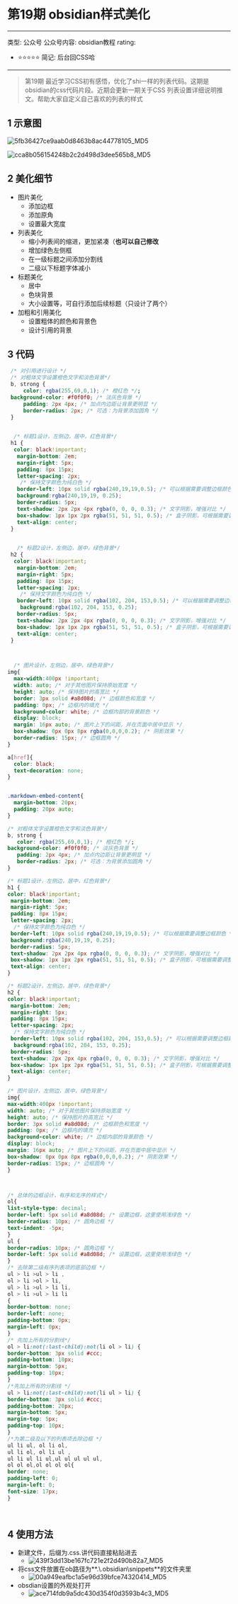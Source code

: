 # 第19期 obsidian样式美化

---
类型: 公众号
公众号内容: obsidian教程
rating:
  - ⭐⭐⭐⭐⭐
简记: 后台回CSS哈
---

> 第19期
> 最近学习CSS初有感悟，优化了shi一样的列表代码。这期是obsidian的css代码片段。近期会更新一期关于CSS 列表设置详细说明推文。帮助大家自定义自己喜欢的列表的样式

## 1 示意图

![5fb36427ce9aab0d8463b8ac44778105_MD5](https://pic-go-42.oss-cn-guangzhou.aliyuncs.com/img/5fb36427ce9aab0d8463b8ac44778105_MD5.png)

![cca8b056154248b2c2d498d3dee565b8_MD5](https://pic-go-42.oss-cn-guangzhou.aliyuncs.com/img/cca8b056154248b2c2d498d3dee565b8_MD5.png)

## 2 美化细节

- 图片美化
	- 添加边框
	- 添加原角
	- 设置最大宽度
- 列表美化
	- 缩小列表间的缩进，更加紧凑（**也可以自己修改**
	- 增加绿色左侧框
	- 在一级标题之间添加分割线
	- 二级以下标题字体减小
- 标题美化
	- 居中
	- 色块背景
	- 大小设置等，可自行添加后续标题（只设计了两个）
- 加粗和引用美化
	- 设置粗体的颜色和背景色
	- 设计引用的背景

## 3 代码

```CSS
 /* 对引用进行设计 */
 /* 对粗体文字设置橙色文字和淡色背景*/
 b, strong {
     color: rgba(255,69,0,1); /* 橙红色 */;
 background-color: #f0f0f0; /* 淡灰色背景 */
     padding: 2px 4px; /* 加点内边距让背景更明显 */
     border-radius: 2px; /* 可选：为背景添加圆角 */
 }

 
  /* 标题1设计，左侧边，居中，红色背景*/
 h1 {
  color: black!important;
   margin-bottom: 2em;
   margin-right: 5px;
   padding: 8px 15px;
   letter-spacing: 2px;
    /* 保持文字颜色为纯白色 */
   border-left: 10px solid rgba(240,19,19,0.5); /* 可以根据需要调整边框颜色 */
   background:rgba(240,19,19, 0.25);
   border-radius: 5px;
   text-shadow: 2px 2px 4px rgba(0, 0, 0, 0.3); /* 文字阴影，增强对比 */
   box-shadow: 1px 1px 2px rgba(51, 51, 51, 0.5); /* 盒子阴影，可根据需要调整 */
   text-align: center;
 }

 
   /* 标题2设计，左侧边，居中，绿色背景*/
 h2 {
  color: black!important;
   margin-bottom: 2em;
   margin-right: 5px;
   padding: 8px 15px;
   letter-spacing: 2px;
    /* 保持文字颜色为纯白色 */
   border-left: 10px solid rgba(102, 204, 153,0.5); /* 可以根据需要调整边框颜色 */
    background:rgba(102, 204, 153, 0.25);
   border-radius: 5px;
   text-shadow: 2px 2px 4px rgba(0, 0, 0, 0.3); /* 文字阴影，增强对比 */
   box-shadow: 1px 1px 2px rgba(51, 51, 51, 0.5); /* 盒子阴影，可根据需要调整 */
   text-align: center;
 }



  /* 图片设计，左侧边，居中，绿色背景*/
img{
  max-width:400px !important;
  width: auto; /* 对于其他图片保持原始宽度 */
  height: auto; /* 保持图片的高宽比 */
  border: 3px solid #a8d08d; /* 边框颜色和宽度 */
  padding: 0px; /* 边框内的填充 */
  background-color: white; /* 边框内部的背景颜色 */
  display: block;
  margin: 16px auto; /* 图片上下的间距，并在页面中居中显示 */
  box-shadow: 0px 0px 8px rgba(0,0,0,0.2); /* 阴影效果 */
  border-radius: 15px; /* 边框圆角 */
}

a[href]{
  color: black;
  text-decoration: none;
}


.markdown-embed-content{
  margin-bottom: 20px;
  padding: 20px auto;
}

/* 对粗体文字设置橙色文字和淡色背景*/
b, strong {
   color: rgba(255,69,0,1); /* 橙红色 */;
background-color: #f0f0f0; /* 淡灰色背景 */
   padding: 2px 4px; /* 加点内边距让背景更明显 */
   border-radius: 2px; /* 可选：为背景添加圆角 */
}

/* 标题1设计，左侧边，居中，红色背景*/
h1 {
color: black!important;
 margin-bottom: 2em;
 margin-right: 5px;
 padding: 8px 15px;
 letter-spacing: 2px;
  /* 保持文字颜色为纯白色 */
 border-left: 10px solid rgba(240,19,19,0.5); /* 可以根据需要调整边框颜色 */
 background:rgba(240,19,19, 0.25);
 border-radius: 5px;
 text-shadow: 2px 2px 4px rgba(0, 0, 0, 0.3); /* 文字阴影，增强对比 */
 box-shadow: 1px 1px 2px rgba(51, 51, 51, 0.5); /* 盒子阴影，可根据需要调整 */
 text-align: center;
}

/* 标题2设计，左侧边，居中，绿色背景*/
h2 {
color: black!important;
 margin-bottom: 2em;
 margin-right: 5px;
 padding: 8px 15px;
 letter-spacing: 2px;
  /* 保持文字颜色为纯白色 */
 border-left: 10px solid rgba(102, 204, 153,0.5); /* 可以根据需要调整边框颜色 */
  background:rgba(102, 204, 153, 0.25);
 border-radius: 5px;
 text-shadow: 2px 2px 4px rgba(0, 0, 0, 0.3); /* 文字阴影，增强对比 */
 box-shadow: 1px 1px 2px rgba(51, 51, 51, 0.5); /* 盒子阴影，可根据需要调整 */
 text-align: center;
}

/* 图片设计，左侧边，居中，绿色背景*/
img{
max-width:400px !important;
width: auto; /* 对于其他图片保持原始宽度 */
height: auto; /* 保持图片的高宽比 */
border: 3px solid #a8d08d; /* 边框颜色和宽度 */
padding: 0px; /* 边框内的填充 */
background-color: white; /* 边框内部的背景颜色 */
display: block;
margin: 16px auto; /* 图片上下的间距，并在页面中居中显示 */
box-shadow: 0px 0px 8px rgba(0,0,0,0.2); /* 阴影效果 */
border-radius: 15px; /* 边框圆角 */
}



/* 总体的边框设计，有序和无序的样式*/  
ol{
list-style-type: decimal;
border-left: 5px solid #a8d08d; /* 设置边框，这里使用浅绿色 */
border-radius: 10px; /* 圆角边框 */
text-indent: -5px;
}
ul {
border-radius: 10px; /* 圆角边框 */
border-left: 5px solid #a8d08d; /* 设置边框，这里使用浅绿色 */
}
/* 去除第二级有序列表项的底部边框 */
ul > li >ul > li ,
ol > li >ol > li,
ul > li >ul > li li,
ol > li >ul > li li
{
border-bottom: none;
border-left: none;
padding-bottom: 0px;
margin-left: 0px;
}
/* 先加上所有的分割线*/
ol > li:not(:last-child):not(li ol > li) {
border-bottom: 3px solid #ccc;
padding-bottom: 10px;
margin-bottom: 5px;
padding-top: 10px;
}
/*先加上所有的分割线 */
ul > li:not(:last-child):not(li ul > li) {
border-bottom: 3px solid #ccc;
padding-bottom: 20px;
margin-bottom: 5px;
margin-top: 5px;
padding-top: 10px;
}
/*为第二级及以下的列表项去除边框 */
ul li ul, ol li ol, 
ul li ol, ol li ul ,
ul li ul li ul,ul ul ul ul ul,
ol ol ol,ol ol ol ol{
border: none;
padding-left: 0;
margin-left: 0;
font-size: 17px;
}




```

## 4 使用方法

- 新建文件，后缀为.css.讲代码直接粘贴进去
	- ![439f3dd13be167fc721e2f2d490b82a7_MD5](https://pic-go-42.oss-cn-guangzhou.aliyuncs.com/img/439f3dd13be167fc721e2f2d490b82a7_MD5.png)
- 将css文件放置在ob路径为**.\\.obsidian\snippets**的文件夹里
	- ![00a949eafbc1a5e96d39bfce74320414_MD5](https://pic-go-42.oss-cn-guangzhou.aliyuncs.com/img/00a949eafbc1a5e96d39bfce74320414_MD5.png)
- obsdian设置的外观处打开
	- ![ace714fdb9a5dc430d354f0d3593b4c3_MD5](https://pic-go-42.oss-cn-guangzhou.aliyuncs.com/img/ace714fdb9a5dc430d354f0d3593b4c3_MD5.png)